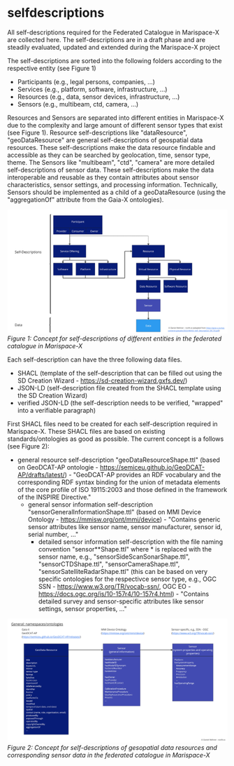# selfdescriptions

All self-descriptions required for the Federated Catalogue in Marispace-X are collected here. The self-descriptions are in a draft phase and are steadily evaluated, updated and extended during the Marispace-X project

The self-descriptions are sorted into the following folders according to the respective entity (see Figure 1)  
- Participants (e.g., legal persons, companies, ...)
- Services (e.g., platform, software, infrastructure, ...)
- Resources (e.g., data, sensor devices, infrastructure, ...)
- Sensors (e.g., multibeam, ctd, camera, ...)

Resources and Sensors are separated into different entities in Marispace-X due to the complexity and large amount of different sensor types that exist (see Figure 1). Resource self-descriptions like "dataResource", "geoDataResource" are general self-descriptions of geospatial data resources. These self-descriptions make the data resource findable and accessible as they can be searched by geolocation, time, sensor type, theme. The Sensors like "multibeam", "ctd", "camera" are more detailed self-descriptions of sensor data. These self-descriptions make the data interoperable and reusable as they contain attributes about sensor characteristics, sensor settings, and processing information. Technically, Sensors should be implemented as a child of a geoDataResource (using the "aggregationOf" attribute from the Gaia-X ontologies).

![alt TEST](figures/Marispace-X-Concept_self_descriptions.jpg)
*Figure 1: Concept for self-descriptions of different entities in the federated catalogue in Marispace-X*

Each self-description can have the three following data files.
- SHACL (template of the self-description that can be filled out using the SD Creation Wizard - https://sd-creation-wizard.gxfs.dev/)
- JSON-LD (self-description file created from the SHACL template using the SD Creation Wizard)
- verified JSON-LD (the self-description needs to be verified, "wrapped" into a verifiable paragraph)

First SHACL files need to be created for each self-description required in Marispace-X. These SHACL files are based on existing standards/ontologies as good as possible.
The current concept is a follows (see Figure 2):
- general resource self-description "geoDataResourceShape.ttl" (based on GeoDCAT-AP ontologie - https://semiceu.github.io/GeoDCAT-AP/drafts/latest/) - "GeoDCAT-AP provides an RDF vocabulary and the corresponding RDF syntax binding for the union of metadata elements of the core profile of ISO 19115:2003 and those defined in the framework of the INSPIRE Directive."
  - general sensor information self-description "sensorGeneralInformationShape.ttl" (based on MMI Device Ontology - https://mmisw.org/ont/mmi/device) - "Contains generic sensor attributes like sensor name, sensor manufacturer, sensor id, serial number, ..."
    - detailed sensor information self-description with the file naming convention "sensor**Shape.ttl" where * is replaced with the sensor name, e.g., "sensorSideScanSonarShape.ttl", "sensorCTDShape.ttl", "sensorCameraShape.ttl", "sensorSatelliteRadarShape.ttl" (this can be based on very specific ontologies for the respectivce sensor type, e.g., OGC SSN - https://www.w3.org/TR/vocab-ssn/, OGC EO - https://docs.ogc.org/is/10-157r4/10-157r4.html) - "Contains detailed survey and sensor-specific attributes like sensor settings, sensor properties, ..."
   
![alt TEST](figures/Marispace-X-Concept_self_descriptions_2.jpg)
*Figure 2: Concept for self-descriptions of gesopatial data resources and corresponding sensor data in the federated catalogue in Marispace-X*
